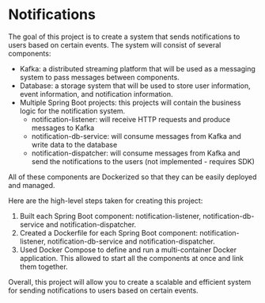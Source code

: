 # Notifications
The goal of this project is to create a system that sends notifications to users based on certain events. The system will consist of several components:

* Kafka: a distributed streaming platform that will be used as a messaging system to pass messages between components.
* Database: a storage system that will be used to store user information, event information, and notification information.
* Multiple Spring Boot projects: this projects will contain the business logic for the notification system. 
  * notification-listener: will receive HTTP requests and produce messages to Kafka
  * notification-db-service: will consume messages from Kafka and write data to the database
  * notification-dispatcher: will consume messages from Kafka and send the notifications to the users (not implemented - requires SDK)

All of these components are Dockerized so that they can be easily deployed and managed.

Here are the high-level steps taken for creating this project:
1. Built each Spring Boot component: notification-listener, notification-db-service and notification-dispatcher.
2. Created a Dockerfile for each Spring Boot component: notification-listener, notification-db-service and notification-dispatcher.
3. Used Docker Compose to define and run a multi-container Docker application. This allowed to start all the components at once and link them together.

Overall, this project will allow you to create a scalable and efficient system for sending notifications to users based on certain events.